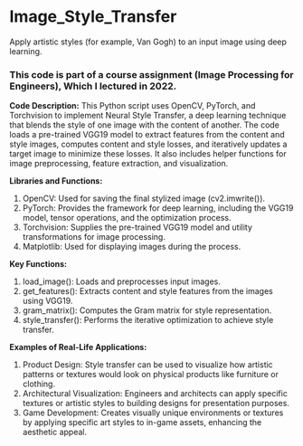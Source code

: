 # Image_Style_Transfer
Apply artistic styles (for example, Van Gogh) to an input image using deep learning.
### This code is part of a course assignment (Image Processing for Engineers), Which I lectured in 2022. ###

**Code Description:**
This Python script uses OpenCV, PyTorch, and Torchvision to implement Neural Style Transfer, a deep learning technique that blends the style of one image with the content of another. The code loads a pre-trained VGG19 model to extract features from the content and style images, computes content and style losses, and iteratively updates a target image to minimize these losses. It also includes helper functions for image preprocessing, feature extraction, and visualization.

**Libraries and Functions:**
1. OpenCV: Used for saving the final stylized image (cv2.imwrite()).
2. PyTorch: Provides the framework for deep learning, including the VGG19 model, tensor operations, and the optimization process.
3. Torchvision: Supplies the pre-trained VGG19 model and utility transformations for image processing.
4. Matplotlib: Used for displaying images during the process.

**Key Functions:**
1. load_image(): Loads and preprocesses input images.
2. get_features(): Extracts content and style features from the images using VGG19.
3. gram_matrix(): Computes the Gram matrix for style representation.
4. style_transfer(): Performs the iterative optimization to achieve style transfer.

**Examples of Real-Life Applications:**
1. Product Design: Style transfer can be used to visualize how artistic patterns or textures would look on physical products like furniture or clothing.
2. Architectural Visualization: Engineers and architects can apply specific textures or artistic styles to building designs for presentation purposes.
3. Game Development: Creates visually unique environments or textures by applying specific art styles to in-game assets, enhancing the aesthetic appeal.
